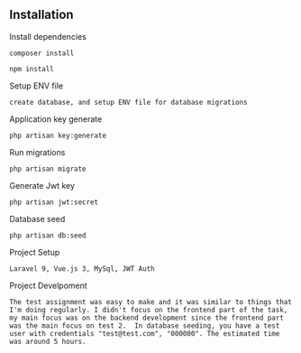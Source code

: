 <a name="installation"></a>
## Installation

Install dependencies

    composer install
    
    npm install

Setup ENV file

    create database, and setup ENV file for database migrations

    
Application key generate

    php artisan key:generate

Run migrations    
    
    php artisan migrate
    
    
Generate Jwt key
    
    php artisan jwt:secret

Database seed

    php artisan db:seed

Project Setup

    Laravel 9, Vue.js 3, MySql, JWT Auth

Project Develpoment

    The test assignment was easy to make and it was similar to things that I'm doing regularly. I didn't focus on the frontend part of the task, my main focus was on the backend development since the frontend part was the main focus on test 2.  In database seeding, you have a test user with credentials "test@test.com", "000000". The estimated time was around 5 hours.
    
    